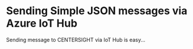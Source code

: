 # Sending Simple JSON messages via Azure IoT Hub

Sending message to CENTERSIGHT via IoT Hub is easy...
